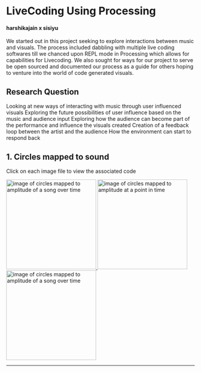 # LiveCoding Using Processing 
#### harshikajain  x  sisiyu
We started out in this project seeking to explore interactions between music and visuals. The process included dabbling with multiple live coding softwares till we chanced upon REPL mode in Processing which allows for capabilities for Livecoding. We also sought for ways for our project to serve be open sourced and documented our process as a guide for others hoping to venture into the world of code generated visuals. 

## Research Question
Looking at new ways of interacting with music through user influenced visuals 
Exploring the future possibilities of user influence based on the music and audience input
Exploring how the audience can become part of the performance and influence the visuals created 
Creation of a feedback loop between the artist and the audience 
How the environment can start to respond back 


## 1. Circles mapped to  sound
Click on each image file to view the associated code
<div class="row">
  
<a href=https://github.com/Harshikerfuffle/Live_Coding_Algo_Rave/blob/master/Circles/CircleFlow_SoundMapping.pde>
<img src ="https://github.com/Harshikerfuffle/Live_Coding_Algo_Rave/blob/master/Images/bensound-amplitude%20mapping-colour.png" width="240" height="240" alt = "image of circles mapped to amplitude of a song over time"/>

<a href=https://github.com/Harshikerfuffle/Live_Coding_Algo_Rave/blob/master/Circles/CircleBoom_SoundMapping.pde>
<img src ="https://github.com/Harshikerfuffle/Live_Coding_Algo_Rave/blob/master/Images/CircleBoom_Bensound.png" width="240" height="240" alt = "image of circles mapped to amplitude at a point in time"/>

<a href=https://github.com/Harshikerfuffle/Live_Coding_Algo_Rave/blob/master/Circles/Circleboom_CircleFlow_Overlapped.pde>
<img src ="https://github.com/Harshikerfuffle/Live_Coding_Algo_Rave/blob/master/Images/CircleBoom%20x%20CircleFlow.png" width="240" height="240" alt = "image of circles mapped to amplitude of a song over time"/>

</div> 

-----------------------------------------

